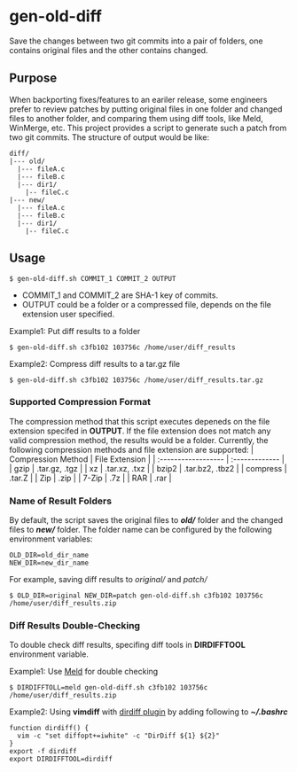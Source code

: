# gen-old-diff
Save the changes between two git commits into a pair of folders, one contains original files and the other contains changed.

## Purpose
When backporting fixes/features to an eariler release, some engineers prefer to review patches by putting original files in one folder and changed files to another folder, and comparing them using diff tools, like Meld, WinMerge, etc.
This project provides a script to generate such a patch from two git commits.
The structure of output would be like:
```
diff/
|--- old/
  |--- fileA.c
  |--- fileB.c
  |--- dir1/
    |-- fileC.c
|--- new/
  |--- fileA.c
  |--- fileB.c
  |--- dir1/
    |-- fileC.c
```

## Usage
```console
$ gen-old-diff.sh COMMIT_1 COMMIT_2 OUTPUT
```
* COMMIT_1 and COMMIT_2 are SHA-1 key of commits.
* OUTPUT could be a folder or a compressed file, depends on the file extension user specified.

Example1: Put diff results to a folder
```console
$ gen-old-diff.sh c3fb102 103756c /home/user/diff_results
```
Example2: Compress diff results to a tar.gz file
```console
$ gen-old-diff.sh c3fb102 103756c /home/user/diff_results.tar.gz
```

### Supported Compression Format
The compression method that this script executes depeneds on the file extension specifed in **OUTPUT**.
If the file extension does not match any valid compression method, the results would be a folder.
Currently, the following compression methods and file extension are supported:
| Compression Method  | File Extension |
| :------------------ | :------------- |
| gzip | .tar.gz, .tgz |
| xz | .tar.xz, .txz |
| bzip2 | .tar.bz2, .tbz2 |
| compress | .tar.Z |
| Zip | .zip |
| 7-Zip | .7z |
| RAR | .rar |

### Name of Result Folders
By default, the script saves the original files to **_old/_** folder and the changed files to **_new/_** folder.
The folder name can be configured by the following environment variables:
```
OLD_DIR=old_dir_name
NEW_DIR=new_dir_name
```
For example, saving diff results to _original/_ and _patch/_
```console
$ OLD_DIR=original NEW_DIR=patch gen-old-diff.sh c3fb102 103756c /home/user/diff_results.zip
```

### Diff Results Double-Checking
To double check diff results, specifing diff tools in **DIRDIFFTOOL** environment variable.

Example1: Use [Meld](https://meldmerge.org/) for double checking
```console
$ DIRDIFFTOLL=meld gen-old-diff.sh c3fb102 103756c /home/user/diff_results.zip
```
Example2: Using **vimdiff** with [dirdiff plugin](https://github.com/will133/vim-dirdiff) by adding following to **_~/.bashrc_**
```
function dirdiff() {
  vim -c "set diffopt+=iwhite" -c "DirDiff ${1} ${2}"
}
export -f dirdiff
export DIRDIFFTOOL=dirdiff
```
